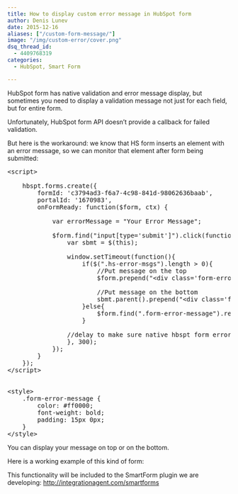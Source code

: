 ```yaml
---
title: How to display custom error message in HubSpot form
author: Denis Lunev
date: 2015-12-16
aliases: ["/custom-form-message/"]
image: "/img/custom-error/cover.png"
dsq_thread_id:
  - 4409768319
categories:
  - HubSpot, Smart Form

---
```

HubSpot form has native validation and error message display, but sometimes you need to display a validation message not just for each field, but for entire form.

Unfortunately, HubSpot form API doesn&#8217;t provide a callback for failed validation.

But here is the workaround: we know that HS form inserts an element with an error message, so we can monitor that element after form being submitted:

<pre class="lang:default decode:true">&lt;script&gt;

	hbspt.forms.create({
        formId: 'c3794ad3-f6a7-4c98-841d-98062636baab',
		portalId: '1670983',
        onFormReady: function($form, ctx) {

            var errorMessage = "Your Error Message";

            $form.find("input[type='submit']").click(function(){
				var sbmt = $(this);

                window.setTimeout(function(){
					if($(".hs-error-msgs").length &gt; 0){
						//Put message on the top
						$form.prepend("&lt;div class='form-error-message'&gt;" + errorMessage + "&lt;/div&gt;")

						//Put message on the bottom
						sbmt.parent().prepend("&lt;div class='form-error-message'&gt;" + errorMessage + "&lt;/div&gt;")
					}else{
						$form.find(".form-error-message").remove();
					}

                //delay to make sure native hbspt form error already appeared
				}, 300);
			});
        }
    });
&lt;/script&gt;


&lt;style&gt;
	.form-error-message {
		color: #ff0000;
		font-weight: bold;
		padding: 15px 0px;
	}
&lt;/style&gt;</pre>

You can display your message on top or on the bottom.
  
Here is a working example of this kind of form:


  
This functionality will be included to the SmartForm plugin we are developing: <http://integrationagent.com/smartforms>

